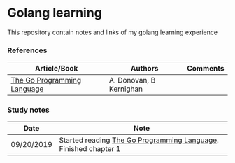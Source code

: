 # Golang learning

This repository contain notes and links of my golang learning experience

### References
|Article/Book| Authors |  Comments 
|--|--|--|
|[The Go Programming Language](https://github.com/evowilliamson/golang-learning/blob/master/resources/The%20go%20programming%20language%20(personal%20copy).pdf)|A. Donovan, B Kernighan||

### Study notes
|Date| Note |
|--|--|
|09/20/2019|Started reading [The Go Programming Language](https://github.com/evowilliamson/golang-learning/blob/master/resources/The%20go%20programming%20language%20(personal%20copy).pdf). Finished chapter 1|

<!--stackedit_data:
eyJoaXN0b3J5IjpbLTE1Njk4MjQzNDQsLTE1MjAwODYwMiwtOD
gwNjg2Njk5LDE4NDM5ODQyOTEsMTg5ODgzODg3M119
-->